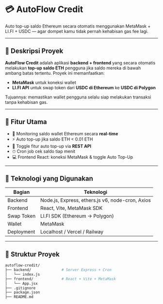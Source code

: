 # 💳 AutoFlow Credit

Auto top-up saldo Ethereum secara otomatis menggunakan MetaMask + LI.FI + USDC — agar dompet kamu tidak pernah kehabisan gas fee lagi.

---

## 🧠 Deskripsi Proyek

**AutoFlow Credit** adalah aplikasi **backend + frontend** yang secara otomatis melakukan **top-up saldo ETH** pengguna jika saldo mereka di bawah ambang batas tertentu. Proyek ini memanfaatkan:

- **MetaMask** untuk koneksi wallet
- **LI.FI API** untuk swap token dari **USDC di Ethereum** ke **USDC di Polygon**

Tujuannya: memastikan wallet pengguna selalu siap melakukan transaksi tanpa kehabisan gas.

---

## 🚀 Fitur Utama

- 🔄 Monitoring saldo wallet Ethereum secara **real-time**
- ⚡ Auto top-up jika saldo ETH < 0.01 ETH
- 🔧 Toggle fitur auto top-up via **REST API**
- ⏱ Cron job cek saldo tiap menit
- 💻 Frontend React: koneksi MetaMask & toggle Auto Top-Up

---

## 🧰 Teknologi yang Digunakan

| Bagian     | Teknologi                       |
|------------|----------------------------------|
| Backend    | Node.js, Express, ethers.js v6, node-cron, Axios |
| Frontend   | React, Vite, MetaMask SDK       |
| Swap Token | LI.FI SDK (Ethereum → Polygon)  |
| Wallet     | MetaMask                        |
| Deployment | Localhost / Vercel / Railway    |

---

## 📁 Struktur Proyek

```bash
autoflow-credit/
├── backend/              # Server Express + Cron
│   └── index.js
├── frontend/             # React + Vite + MetaMask
│   └── App.jsx
├── .gitignore
├── package.json
├── README.md
